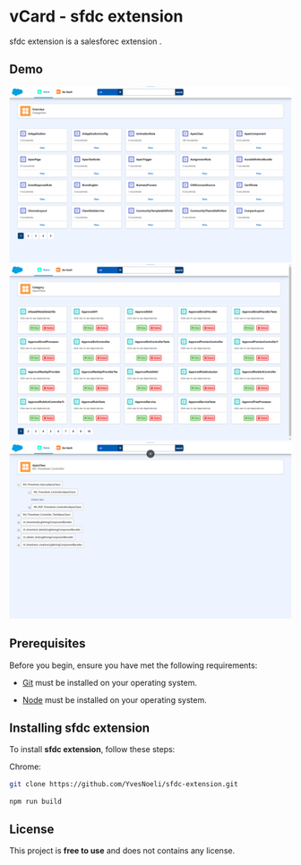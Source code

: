 # vCard - sfdc extension

sfdc extension is a salesforec extension .

## Demo

![vCard Home Demo](./demo/home.png "Home Demo")
![vCard Meta Demo](./demo/metas.png "Meta Demo")
![vCard Dependencies Demo](./demo/dependencies.png "Dependencies Demo")


## Prerequisites

Before you begin, ensure you have met the following requirements:

* [Git](https://git-scm.com/downloads "Download Git") must be installed on your operating system.


* [Node](https://git-scm.com/downloads "Download Node") must be installed on your operating system.

## Installing sfdc extension

To install **sfdc extension**, follow these steps:

Chrome:

```bash
git clone https://github.com/YvesNoeli/sfdc-extension.git
```

```Node
npm run build
```

## License

This project is **free to use** and does not contains any license.